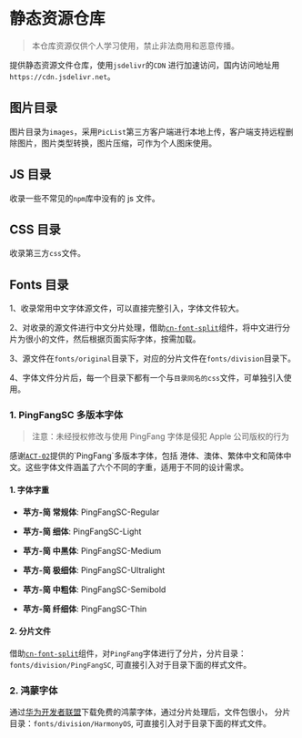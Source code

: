 # 静态资源仓库

> 本仓库资源仅供个人学习使用，禁止非法商用和恶意传播。

提供静态资源文件仓库，使用`jsdelivr`的`CDN` 进行加速访问，国内访问地址用`https://cdn.jsdelivr.net`。

## 图片目录

图片目录为`images`，采用`PicList`第三方客户端进行本地上传，客户端支持远程删除图片，图片类型转换，图片压缩，可作为个人图床使用。

## JS 目录

收录一些不常见的`npm`库中没有的 js 文件。

## CSS 目录

收录第三方`css`文件。

## Fonts 目录

1、收录常用中文字体源文件，可以直接完整引入，字体文件较大。

2、对收录的源文件进行中文分片处理，借助[`cn-font-split`](https://github.com/KonghaYao/cn-font-split)组件，将中文进行分片为很小的文件，然后根据页面实际字体，按需加载。

3、源文件在`fonts/original`目录下，对应的分片文件在`fonts/division`目录下。

4、字体文件分片后，每一个目录下都有一个与`目录同名的css`文件，可单独引入使用。

### 1. PingFangSC 多版本字体

> 注意：未经授权修改与使用 PingFang 字体是侵犯 Apple 公司版权的行为

感谢[`ACT-02`]('https://github.com/ACT-02')提供的`PingFang`多版本字体，包括 港体、澳体、繁体中文和简体中文。这些字体文件涵盖了六个不同的字重，适用于不同的设计需求。

#### 1. 字体字重

- **苹方-简 常规体**: PingFangSC-Regular

- **苹方-简 细体**: PingFangSC-Light

- **苹方-简 中黑体**: PingFangSC-Medium

- **苹方-简 极细体**: PingFangSC-Ultralight

- **苹方-简 中粗体**: PingFangSC-Semibold

- **苹方-简 纤细体**: PingFangSC-Thin

#### 2. 分片文件

借助[`cn-font-split`](https://github.com/KonghaYao/cn-font-split)组件，对`PingFang`字体进行了分片，分片目录：`fonts/division/PingFangSC`, 可直接引入对于目录下面的样式文件。

### 2. 鸿蒙字体
通过[华为开发者联盟](https://developer.huawei.com/consumer/cn/design/resource-V1)下载免费的鸿蒙字体，通过分片处理后，文件包很小，
分片目录：`fonts/division/HarmonyOS`, 可直接引入对于目录下面的样式文件。
